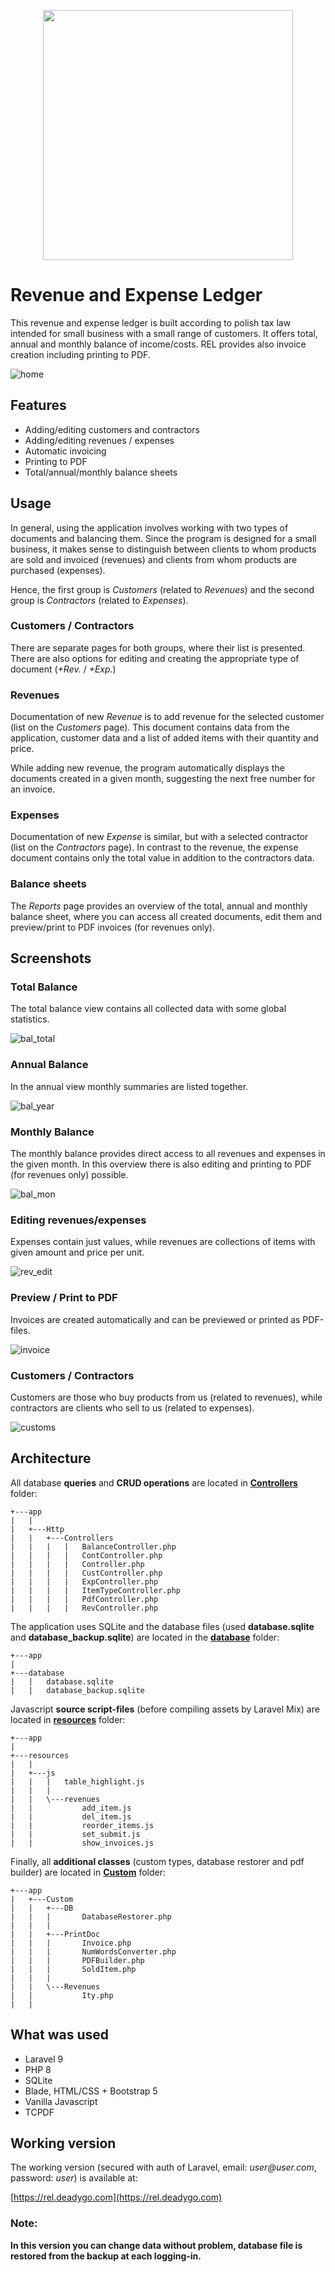 <p align="center"><a href="https://laravel.com" target="_blank"><img src="https://raw.githubusercontent.com/laravel/art/master/logo-lockup/5%20SVG/2%20CMYK/1%20Full%20Color/laravel-logolockup-cmyk-red.svg" width="400"></a></p>



# Revenue and Expense Ledger

This revenue and expense ledger is built according to polish tax law intended for small business with a small range of customers. It offers total, annual and monthly balance of income/costs. REL provides also invoice creation including printing to PDF.

![home](resources/assets/images/home.gif)

## Features

- Adding/editing customers and contractors
- Adding/editing revenues / expenses
- Automatic invoicing
- Printing to PDF
- Total/annual/monthly balance sheets

## Usage
In general, using the application involves working with two types of documents and balancing them. Since the program is designed for a small business, it makes sense to distinguish between clients to whom products are sold and invoiced (revenues) and clients from whom products are purchased (expenses).

Hence, the first group is _Customers_ (related to _Revenues_) and the second group is _Contractors_ (related to _Expenses_).

### Customers / Contractors
There are separate pages for both groups, where their list is presented. There are also options for editing and creating the appropriate type of document (_+Rev._ / _+Exp._)

### Revenues
Documentation of new _Revenue_ is to add revenue for the selected customer (list on the _Customers_ page). This document contains data from the application, customer data and a list of added items with their quantity and price.

While adding new revenue, the program automatically displays the documents created in a given month, suggesting the next free number for an invoice.

### Expenses
Documentation of new _Expense_ is similar, but with a selected contractor (list on the _Contractors_ page). In contrast to the revenue, the expense document contains only the total value in addition to the contractors data.

### Balance sheets
The _Reports_ page provides an overview of the total, annual and monthly balance sheet, where you can access all created documents, edit them and preview/print to PDF invoices (for revenues only).

## Screenshots

### Total Balance
The total balance view contains all collected data with some global statistics.

![bal_total](resources/assets/images/bal_total.gif)

### Annual Balance
In the annual view monthly summaries are listed together.

![bal_year](resources/assets/images/bal_year.gif)

### Monthly Balance
The monthly balance provides direct access to all revenues and expenses in the given month. In this overview there is also editing and printing to PDF (for revenues only) possible.

![bal_mon](resources/assets/images/bal_mon.gif)

### Editing revenues/expenses
Expenses contain just values, while revenues are collections of items with given amount and price per unit.

![rev_edit](resources/assets/images/rev_edit.gif)

### Preview / Print to PDF
Invoices are created automatically and can be previewed or printed as PDF-files.

![invoice](resources/assets/images/invoice.gif)

### Customers / Contractors
Customers are those who buy products from us (related to revenues), while contractors are clients who sell to us (related to expenses).

![customs](resources/assets/images/customs.gif)

## Architecture
All database **queries** and **CRUD operations** are located in **[Controllers](app/Http/Controllers)** folder:
```
+---app
|   |           
|   +---Http
|   |   +---Controllers
|   |   |   |   BalanceController.php
|   |   |   |   ContController.php
|   |   |   |   Controller.php
|   |   |   |   CustController.php
|   |   |   |   ExpController.php
|   |   |   |   ItemTypeController.php
|   |   |   |   PdfController.php
|   |   |   |   RevController.php
```
The application uses SQLite and the database files (used **database.sqlite** and **database_backup.sqlite**) are located in the **[database](database)** folder:
```
+---app
|       
+---database
|   |   database.sqlite
|   |   database_backup.sqlite
```
Javascript **source script-files** (before compiling assets by Laravel Mix) are located in **[resources](resources)** folder:
```
+---app
|             
+---resources
|   |       
|   +---js
|   |   |   table_highlight.js
|   |   |   
|   |   \---revenues
|   |           add_item.js
|   |           del_item.js
|   |           reorder_items.js
|   |           set_submit.js
|   |           show_invoices.js
```
Finally, all **additional classes** (custom types, database restorer and pdf builder) are located in **[Custom](app/Custom)** folder:
```
+---app
|   +---Custom
|   |   +---DB
|   |   |       DatabaseRestorer.php
|   |   |       
|   |   +---PrintDoc
|   |   |       Invoice.php
|   |   |       NumWordsConverter.php
|   |   |       PDFBuilder.php
|   |   |       SoldItem.php
|   |   |       
|   |   \---Revenues
|   |           Ity.php
|   |           
```

## What was used

- Laravel 9
- PHP 8
- SQLite
- Blade, HTML/CSS + Bootstrap 5
- Vanilla Javascript
- TCPDF

## Working version

The working version (secured with auth of Laravel, email: _user@user.com_, password: _user_) is available at:

[https://rel.deadygo.com](https://rel.deadygo.com)

### Note:
**In this version you can change data without problem, database file is restored from the backup at each logging-in.**
